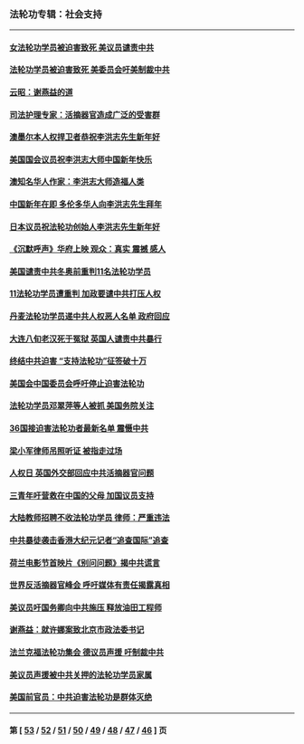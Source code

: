 ### 法轮功专辑：社会支持
---
#### [女法轮功学员被迫害致死 美议员谴责中共](../../pages/nf4386/n13682069.md?04210430) 
#### [法轮功学员被迫害致死 美委员会吁美制裁中共](../../pages/nf4386/n13631310.md?04210430) 
#### [云昭：谢燕益的道](../../pages/nf4386/n13607391.md?04210430) 
#### [司法护理专家：活摘器官造成广泛的受害群](../../pages/nf4386/n13570425.md?04210430) 
#### [澳墨尔本人权捍卫者恭祝李洪志先生新年好](../../pages/nf4386/n13556164.md?04210430) 
#### [美国国会议员祝李洪志大师中国新年快乐](../../pages/nf4386/n13554208.md?04210430) 
#### [澳知名华人作家：李洪志大师造福人类](../../pages/nf4386/n13552049.md?04210430) 
#### [中国新年在即 多伦多华人向李洪志先生拜年](../../pages/nf4386/n13531756.md?04210430) 
#### [日本议员祝法轮功创始人李洪志先生新年好](../../pages/nf4386/n13543228.md?04210430) 
#### [《沉默呼声》华府上映 观众：真实 震撼 感人](../../pages/nf4386/n13524739.md?04210430) 
#### [美国谴责中共冬奥前重判11名法轮功学员](../../pages/nf4386/n13521806.md?04210430) 
#### [11法轮功学员遭重判 加政要谴中共打压人权](../../pages/nf4386/n13521294.md?04210430) 
#### [丹麦法轮功学员递中共人权恶人名单 政府回应](../../pages/nf4386/n13497482.md?04210430) 
#### [大连八旬老汉死于冤狱 英国人谴责中共暴行](../../pages/nf4386/n13480118.md?04210430) 
#### [终结中共迫害 “支持法轮功”征签破十万](../../pages/nf4386/n13471084.md?04210430) 
#### [美国会中国委员会呼吁停止迫害法轮功](../../pages/nf4386/n13465411.md?04210430) 
#### [法轮功学员邓翠萍等人被抓 美国务院关注](../../pages/nf4386/n13451524.md?04210430) 
#### [36国接迫害法轮功者最新名单 震慑中共](../../pages/nf4386/n13445909.md?04210430) 
#### [梁小军律师吊照听证 被指走过场](../../pages/nf4386/n13437662.md?04210430) 
#### [人权日 英国外交部回应中共活摘器官问题](../../pages/nf4386/n13430243.md?04210430) 
#### [三青年吁营救在中国的父母 加国议员支持](../../pages/nf4386/n13429744.md?04210430) 
#### [大陆教师招聘不收法轮功学员 律师：严重违法](../../pages/nf4386/n13365839.md?04210430) 
#### [中共暴徒袭击香港大纪元记者“追查国际”追查](../../pages/nf4386/n13343404.md?04210430) 
#### [荷兰电影节首映片《别问问题》揭中共谎言](../../pages/nf4386/n13321179.md?04210430) 
#### [世界反活摘器官峰会 呼吁媒体有责任揭露真相](../../pages/nf4386/n13264475.md?04210430) 
#### [美议员吁国务卿向中共施压 释放油田工程师](../../pages/nf4386/n13233845.md?04210430) 
#### [谢燕益：就许娜案致北京市政法委书记](../../pages/nf4386/n13182701.md?04210430) 
#### [法兰克福法轮功集会 德议员声援 吁制裁中共](../../pages/nf4386/n13175975.md?04210430) 
#### [美议员声援被中共关押的法轮功学员家属](../../pages/nf4386/n13158310.md?04210430) 
#### [美国前官员：中共迫害法轮功是群体灭绝](../../pages/nf4386/n13157750.md?04210430) 

---
#### 第 [ [53](./53.md?04210430) / [52](./52.md?04210430) / [51](./51.md?04210430) / [50](./50.md?04210430) / [49](./49.md?04210430) / [48](./48.md?04210430) / [47](./47.md?04210430) / [46](./46.md?04210430) ] 页
